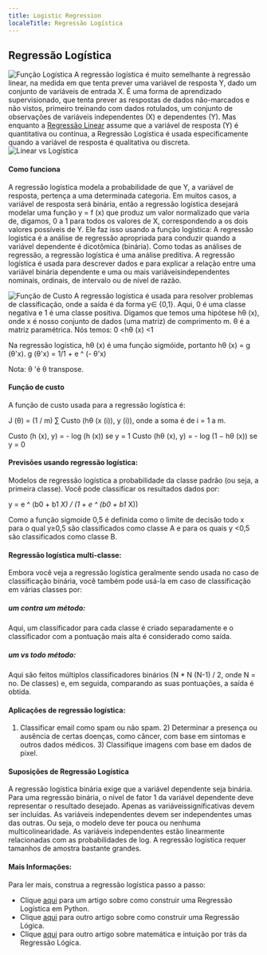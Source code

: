 ```yaml
---
title: Logistic Regression
localeTitle: Regressão Logística
---
```

## Regressão Logística

![Função Logística](https://qph.fs.quoracdn.net/main-qimg-7c9b7670c90b286160a88cb599d1b733) A regressão logística é muito semelhante à regressão linear, na medida em que tenta prever uma variável de resposta Y, dado um conjunto de variáveis ​​de entrada X. É uma forma de aprendizado supervisionado, que tenta prever as respostas de dados não-marcados e não vistos, primeiro treinando com dados rotulados, um conjunto de observações de variáveis ​​independentes (X) e dependentes (Y). Mas enquanto a [Regressão Linear](https://guide.freecodecamp.org/machine-learning/linear-regression) assume que a variável de resposta (Y) é quantitativa ou contínua, a Regressão Logística é usada especificamente quando a variável de resposta é qualitativa ou discreta. ![Linear vs Logística](http://www.saedsayad.com/images/LogReg_1.png)

#### Como funciona

A regressão logística modela a probabilidade de que Y, a variável de resposta, pertença a uma determinada categoria. Em muitos casos, a variável de resposta será binária, então a regressão logística desejará modelar uma função y = f (x) que produz um valor normalizado que varia de, digamos, 0 a 1 para todos os valores de X, correspondendo a os dois valores possíveis de Y. Ele faz isso usando a função logística: A regressão logística é a análise de regressão apropriada para conduzir quando a variável dependente é dicotômica (binária). Como todas as análises de regressão, a regressão logística é uma análise preditiva. A regressão logística é usada para descrever dados e para explicar a relação entre uma variável binária dependente e uma ou mais variáveis ​​independentes nominais, ordinais, de intervalo ou de nível de razão.

![Função de Custo](https://cdn-images-1.medium.com/max/800/1*wHtYmENzug_W6fIE9xY8aw.jpeg) A regressão logística é usada para resolver problemas de classificação, onde a saída é da forma y∈ {0,1}. Aqui, 0 é uma classe negativa e 1 é uma classe positiva. Digamos que temos uma hipótese hθ (x), onde x é nosso conjunto de dados (uma matriz) de comprimento m. θ é a matriz paramétrica. Nós temos: 0 <hθ (x) <1

Na regressão logística, hθ (x) é uma função sigmóide, portanto hθ (x) = g (θ'x). g (θ'x) = 1/1 + e ^ (- θ'x)

Nota: θ 'é θ transpose.

#### Função de custo

A função de custo usada para a regressão logística é:

J (θ) = (1 / m) ∑ Custo (hθ (x (i)), y (i)), onde a soma é de i = 1 a m.

Custo (h (x), y) = - log (h (x)) se y = 1 Custo (hθ (x), y) = - log (1 − hθ (x)) se y = 0

#### Previsões usando regressão logística:

Modelos de regressão logística a probabilidade da classe padrão (ou seja, a primeira classe). Você pode classificar os resultados dados por:

y = e ^ (b0 + b1 _X) / (1 + e ^ (b0 + b1_ X))

Como a função sigmoide 0,5 é definida como o limite de decisão todo x para o qual y≥0,5 são classificados como classe A e para os quais y <0,5 são classificados como classe B.

#### Regressão logística multi-classe:

Embora você veja a regressão logística geralmente sendo usada no caso de classificação binária, você também pode usá-la em caso de classificação em várias classes por:

##### um contra um método:

Aqui, um classificador para cada classe é criado separadamente e o classificador com a pontuação mais alta é considerado como saída.

##### um vs todo método:

Aqui são feitos múltiplos classificadores binários (N \* N (N-1) / 2, onde N = no. De classes) e, em seguida, comparando as suas pontuações, a saída é obtida.

#### Aplicações de regressão logística:

1) Classificar email como spam ou não spam. 2) Determinar a presença ou ausência de certas doenças, como câncer, com base em sintomas e outros dados médicos. 3) Classifique imagens com base em dados de pixel.

#### Suposições de Regressão Logística

A regressão logística binária exige que a variável dependente seja binária. Para uma regressão binária, o nível de fator 1 da variável dependente deve representar o resultado desejado. Apenas as variáveis ​​significativas devem ser incluídas. As variáveis ​​independentes devem ser independentes umas das outras. Ou seja, o modelo deve ter pouca ou nenhuma multicolinearidade. As variáveis ​​independentes estão linearmente relacionadas com as probabilidades de log. A regressão logística requer tamanhos de amostra bastante grandes.

#### Mais Informações:

Para ler mais, construa a regressão logística passo a passo:

*   Clique [aqui](https://medium.com/towards-data-science/building-a-logistic-regression-in-python-step-by-step-becd4d56c9c8) para um artigo sobre como construir uma Regressão Logística em Python.
*   Clique [aqui](http://nbviewer.jupyter.org/gist/justmarkham/6d5c061ca5aee67c4316471f8c2ae976) para outro artigo sobre como construir uma Regressão Lógica.
*   Clique [aqui](http://nbviewer.jupyter.org/gist/justmarkham/6d5c061ca5aee67c4316471f8c2ae976) para outro artigo sobre matemática e intuição por trás da Regressão Lógica.